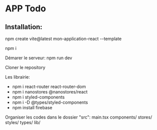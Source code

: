 # APP Todo

## Installation:

 npm create vite@latest mon-application-react --template

 npm i

 Démarer le serveur: npm run dev

 Cloner le repository

 Les librairie:
 - npm i react-router react-router-dom
 - npm i nanostores @nanostores/react
 - npm i styled-components
 - npm i -D @types/styled-components
 - npm install firebase

Organiser les codes dans le dossier "src":
main.tsx 
components/
stores/
styles/
types/
lib/









